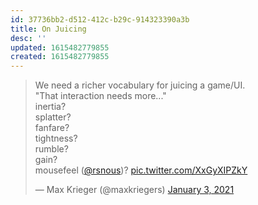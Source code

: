 ```yaml
---
id: 37736bb2-d512-412c-b29c-914323390a3b
title: On Juicing
desc: ''
updated: 1615482779855
created: 1615482779855
---
```

<blockquote class="twitter-tweet"><p lang="en" dir="ltr">We need a richer vocabulary for juicing a game/UI.<br>&quot;That interaction needs more...&quot;<br>inertia?<br>splatter?<br>fanfare?<br>tightness?<br>rumble?<br>gain?<br>mousefeel (<a href="https://twitter.com/rsnous?ref_src=twsrc%5Etfw">@rsnous</a>)? <a href="https://t.co/XxGyXIPZkY">pic.twitter.com/XxGyXIPZkY</a></p>&mdash; Max Krieger (@maxkriegers) <a href="https://twitter.com/maxkriegers/status/1345574975974027265?ref_src=twsrc%5Etfw">January 3, 2021</a></blockquote> <script async src="https://platform.twitter.com/widgets.js" charset="utf-8"></script>

